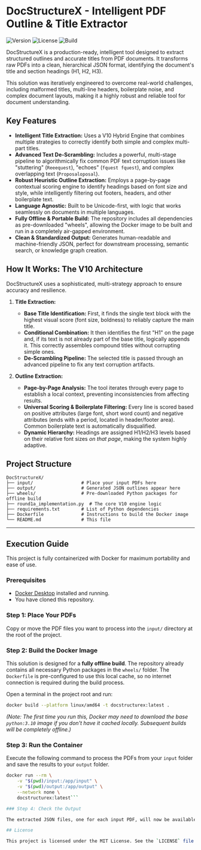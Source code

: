 # DocStructureX - Intelligent PDF Outline & Title Extractor

![Version](https://img.shields.io/badge/Version-10.0-blue.svg)
![License](https://img.shields.io/badge/License-MIT-green.svg)
![Build](https://img.shields.io/badge/Build-Docker-blueviolet.svg)

DocStructureX is a production-ready, intelligent tool designed to extract structured outlines and accurate titles from PDF documents. It transforms raw PDFs into a clean, hierarchical JSON format, identifying the document's title and section headings (H1, H2, H3).

This solution was iteratively engineered to overcome real-world challenges, including malformed titles, multi-line headers, boilerplate noise, and complex document layouts, making it a highly robust and reliable tool for document understanding.

## Key Features

-   **Intelligent Title Extraction:** Uses a V10 Hybrid Engine that combines multiple strategies to correctly identify both simple and complex multi-part titles.
-   **Advanced Text De-Scrambling:** Includes a powerful, multi-stage pipeline to algorithmically fix common PDF text corruption issues like "stuttering" (`Reeequest`), "echoes" (`fquest fquest`), and complex overlapping text (`Proposaloposal`).
-   **Robust Heuristic Outline Extraction:** Employs a page-by-page contextual scoring engine to identify headings based on font size and style, while intelligently filtering out footers, headers, and other boilerplate text.
-   **Language Agnostic:** Built to be Unicode-first, with logic that works seamlessly on documents in multiple languages.
-   **Fully Offline & Portable Build:** The repository includes all dependencies as pre-downloaded "wheels", allowing the Docker image to be built and run in a completely air-gapped environment.
-   **Clean & Standardized Output:** Generates human-readable and machine-friendly JSON, perfect for downstream processing, semantic search, or knowledge graph creation.

## How It Works: The V10 Architecture

DocStructureX uses a sophisticated, multi-strategy approach to ensure accuracy and resilience.

1.  **Title Extraction:**
    -   **Base Title Identification:** First, it finds the single text block with the highest visual score (font size, boldness) to reliably capture the main title.
    -   **Conditional Combination:** It then identifies the first "H1" on the page and, if its text is not already part of the base title, logically appends it. This correctly assembles compound titles without corrupting simple ones.
    -   **De-Scrambling Pipeline:** The selected title is passed through an advanced pipeline to fix any text corruption artifacts.

2.  **Outline Extraction:**
    -   **Page-by-Page Analysis:** The tool iterates through every page to establish a local context, preventing inconsistencies from affecting results.
    -   **Universal Scoring & Boilerplate Filtering:** Every line is scored based on positive attributes (large font, short word count) and negative attributes (ends with a period, located in header/footer area). Common boilerplate text is automatically disqualified.
    -   **Dynamic Hierarchy:** Headings are assigned H1/H2/H3 levels based on their relative font sizes *on that page*, making the system highly adaptive.

## Project Structure

```
DocStructureX/
├── input/                  # Place your input PDFs here
├── output/                 # Generated JSON outlines appear here
├── wheels/                 # Pre-downloaded Python packages for offline build
├── round1a_implementation.py  # The core V10 engine logic
├── requirements.txt        # List of Python dependencies
├── Dockerfile              # Instructions to build the Docker image
└── README.md               # This file
```

---

## Execution Guide

This project is fully containerized with Docker for maximum portability and ease of use.

### Prerequisites

-   [Docker Desktop](https://www.docker.com/products/docker-desktop/) installed and running.
-   You have cloned this repository.

### Step 1: Place Your PDFs

Copy or move the PDF files you want to process into the `input/` directory at the root of the project.

### Step 2: Build the Docker Image

This solution is designed for a **fully offline build**. The repository already contains all necessary Python packages in the `wheels/` folder. The `Dockerfile` is pre-configured to use this local cache, so no internet connection is required during the build process.

Open a terminal in the project root and run:

```bash
docker build --platform linux/amd64 -t docstructurex:latest .
```
*(Note: The first time you run this, Docker may need to download the base `python:3.10` image if you don't have it cached locally. Subsequent builds will be completely offline.)*

### Step 3: Run the Container

Execute the following command to process the PDFs from your `input` folder and save the results to your `output` folder.

```bash
docker run --rm \
    -v "$(pwd)/input:/app/input" \
    -v "$(pwd)/output:/app/output" \
    --network none \
    docstructurex:latest```

### Step 4: Check the Output

The extracted JSON files, one for each input PDF, will now be available in the `output/` directory.

## License

This project is licensed under the MIT License. See the `LICENSE` file for details.